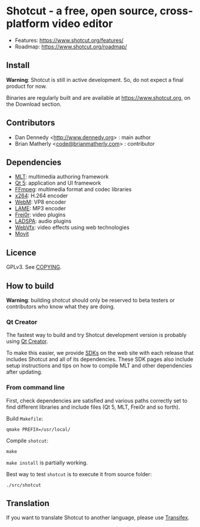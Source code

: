 # Shotcut - a free, open source, cross-platform **video editor**

- Features: https://www.shotcut.org/features/
- Roadmap: https://www.shotcut.org/roadmap/

## Install

**Warning**: Shotcut is still in active development. So, do not expect a final product for now.

Binaries are regularly built and are available at https://www.shotcut.org, on the Download section.

## Contributors

- Dan Dennedy <<http://www.dennedy.org>> : main author
- Brian Matherly <<code@brianmatherly.com>> : contributor

## Dependencies

- [MLT](https://www.mltframework.org/): multimedia authoring framework
- [Qt 5](https://www.qt.io/): application and UI framework
- [FFmpeg](https://www.ffmpeg.org/): multimedia format and codec libraries
- [x264](https://www.videolan.org/developers/x264.html): H.264 encoder
- [WebM](https://www.webmproject.org/): VP8 encoder
- [LAME](http://lame.sourceforge.net/): MP3 encoder
- [Frei0r](https://www.dyne.org/software/frei0r/): video plugins
- [LADSPA](https://www.ladspa.org/): audio plugins
- [WebVfx](https://github.com/mltframework/webvfx): video effects using web technologies
- [Movit](https://git.sesse.net/?p=movit)

## Licence

GPLv3. See [COPYING](COPYING).

## How to build

**Warning**: building shotcut should only be reserved to beta testers or contributors who know what they are doing.

### Qt Creator

The fastest way to build and try Shotcut development version is probably using [Qt Creator](https://www.qt.io/download#qt-creator).

To make this easier, we provide [SDKs](https://shotcut.org/notes/) on the web site with each release that includes
Shotcut and all of its dependencies. These SDK pages also include setup instructions and tips on how to compile
MLT and other dependencies after updating.

### From command line

First, check dependencies are satisfied and various paths correctly set to find different libraries and include files (Qt 5, MLT, Frei0r and so forth).

Build `Makefile`:

```
qmake PREFIX=/usr/local/
```
Compile `shotcut`:

```
make
```

`make install` is partially working.

Best way to test `shotcut` is to execute it from source folder:

```
./src/shotcut
```

## Translation

If you want to translate Shotcut to another language, please use [Transifex](https://www.transifex.com/ddennedy/shotcut/).
